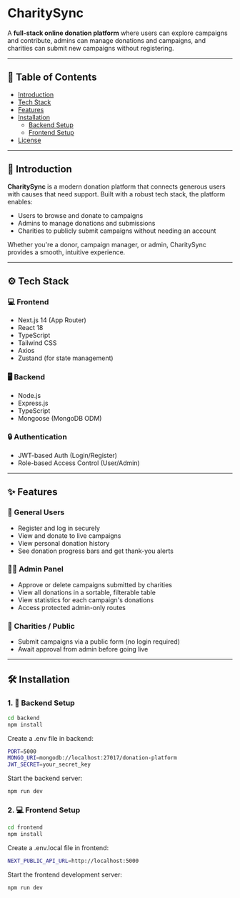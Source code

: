 #  CharitySync

A **full-stack online donation platform** where users can explore campaigns and contribute, admins can manage donations and campaigns, and charities can submit new campaigns without registering.

---

## 📑 Table of Contents

- [Introduction](#introduction)
- [Tech Stack](#tech-stack)
- [Features](#features)
- [Installation](#installation)
  - [Backend Setup](#1-backend-setup)
  - [Frontend Setup](#2-frontend-setup)
- [License](#license)

---

## 📌 Introduction

**CharitySync** is a modern donation platform that connects generous users with causes that need support. Built with a robust tech stack, the platform enables:
- Users to browse and donate to campaigns
- Admins to manage donations and submissions
- Charities to publicly submit campaigns without needing an account

Whether you're a donor, campaign manager, or admin, CharitySync provides a smooth, intuitive experience.

---

## ⚙️ Tech Stack

### 💻 Frontend
- Next.js 14 (App Router)
- React 18
- TypeScript
- Tailwind CSS
- Axios
- Zustand (for state management)

### 🖥️ Backend
- Node.js
- Express.js
- TypeScript
- Mongoose (MongoDB ODM)

### 🔒 Authentication
- JWT-based Auth (Login/Register)
- Role-based Access Control (User/Admin)

---

## ✨ Features

### 👥 General Users
- Register and log in securely
- View and donate to live campaigns
- View personal donation history
- See donation progress bars and get thank-you alerts

### 🧑‍💼 Admin Panel
- Approve or delete campaigns submitted by charities
- View all donations in a sortable, filterable table
- View statistics for each campaign's donations
- Access protected admin-only routes

### 🏢 Charities / Public
- Submit campaigns via a public form (no login required)
- Await approval from admin before going live

---

## 🛠️ Installation

### 1. 🔧 Backend Setup

```bash
cd backend
npm install
```
Create a .env file in backend:

```bash
PORT=5000
MONGO_URI=mongodb://localhost:27017/donation-platform
JWT_SECRET=your_secret_key
```
Start the backend server:

```bash
npm run dev
```

### 2. 💻 Frontend Setup

```bash
cd frontend
npm install
```

Create a .env.local file in frontend:

```bash
NEXT_PUBLIC_API_URL=http://localhost:5000
```

Start the frontend development server:

```bash
npm run dev
```


